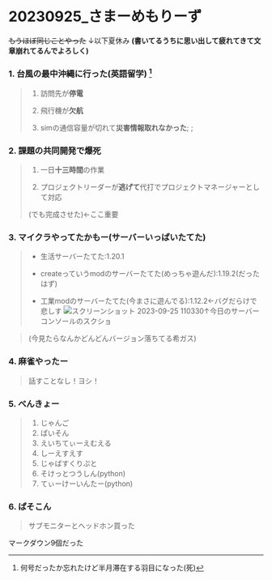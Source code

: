 # 20230925_さまーめもりーず

~~もうほぼ同じことやった~~ ↓以下夏休み __(書いてるうちに思い出して疲れてきて文章崩れてるんでよろしく)__
### 1. 台風の最中沖縄に行った(英語留学) [^1]

> 1. 訪問先が**停電**
>
> 2. 飛行機が**欠航**
>
> 3. simの通信容量が切れて**災害情報取れなかった**; ;
<h3>2. 課題の共同開発で爆死</h3>

> 1. 一日**十三時間**の作業
> 
> 2. プロジェクトリーダーが**逃げて**代打でプロジェクトマネージャーとして対応
>
> (でも完成させた)<-ここ重要
>
<h3>3. マイクラやってたかもー(サーバーいっぱいたてた)</h3>

> - 生活サーバーたてた:1.20.1
>
> - createっていうmodのサーバーたてた(めっちゃ遊んだ):1.19.2(だったはず)
>
> - 工業modのサーバーたてた(今まさに遊んでる):1.12.2<-バグだらけで悲しす
![スクリーンショット 2023-09-25 110330](https://github.com/TERUZ-VTAT/20230925_summer_memories/assets/130330490/8d156444-9cb9-47e6-b537-f77d9fee8000)↑今日のサーバーコンソールのスクショ

> (今見たらなんかどんどんバージョン落ちてる希ガス)

### 4. 麻雀やったー
> 話すことなし！ヨシ！

### 5. べんきょー
> 1. じゃんご
> 2. ぱいそん
> 3. えいちてぃーえむえる
> 4. しーえすえす
> 5. じゃばすくりぷと
> 6. そけっとつうしん(python)
> 7. てぃーけーいんたー(python)
>
### 6. ぱそこん
> サブモニターとヘッドホン買った

マークダウン9個だった

[^1]:何号だったか忘れたけど半月滞在する羽目になった(死)
